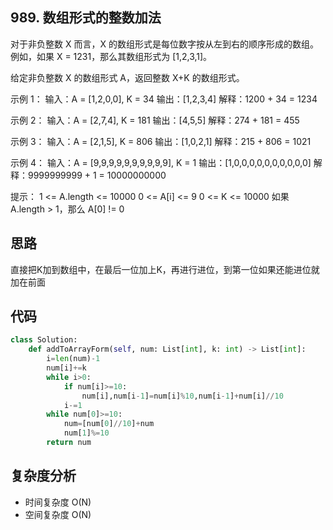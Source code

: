 ## 989. 数组形式的整数加法
对于非负整数 X 而言，X 的数组形式是每位数字按从左到右的顺序形成的数组。例如，如果 X = 1231，那么其数组形式为 [1,2,3,1]。

给定非负整数 X 的数组形式 A，返回整数 X+K 的数组形式。

示例 1：
输入：A = [1,2,0,0], K = 34
输出：[1,2,3,4]
解释：1200 + 34 = 1234

示例 2：
输入：A = [2,7,4], K = 181
输出：[4,5,5]
解释：274 + 181 = 455

示例 3：
输入：A = [2,1,5], K = 806
输出：[1,0,2,1]
解释：215 + 806 = 1021

示例 4：
输入：A = [9,9,9,9,9,9,9,9,9,9], K = 1
输出：[1,0,0,0,0,0,0,0,0,0,0]
解释：9999999999 + 1 = 10000000000
 
提示：
1 <= A.length <= 10000
0 <= A[i] <= 9
0 <= K <= 10000
如果 A.length > 1，那么 A[0] != 0

## 思路
直接把K加到数组中，在最后一位加上K，再进行进位，到第一位如果还能进位就加在前面

## 代码
```py
class Solution:
	def addToArrayForm(self, num: List[int], k: int) -> List[int]:
		i=len(num)-1
		num[i]+=k
		while i>0:
			if num[i]>=10:
				num[i],num[i-1]=num[i]%10,num[i-1]+num[i]//10
			i-=1
		while num[0]>=10:
			num=[num[0]//10]+num
			num[1]%=10
		return num
```

## 复杂度分析
- 时间复杂度 O(N)
- 空间复杂度 O(N)

